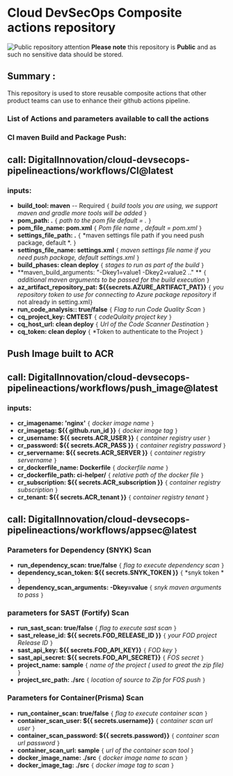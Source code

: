 # Cloud DevSecOps Composite actions repository
![Public repository attention](https://img.icons8.com/ios/32/000000/error--v1.png)
**Please note** this repository is **Public** and as such no sensitive data should be stored. 

## Summary :

This repository is used to store reusable composite actions that other product teams can use to enhance their github actions pipeline.

### List of Actions and parameters available to call the actions

### CI maven Build and Package Push:

## call:  DigitalInnovation/cloud-devsecops-pipelineactions/workflows/CI@latest

### inputs:
- **build\_tool: maven**  -- Required		`{` *build tools you are using, we support maven and gradle more tools will be added* `}`
- **pom\_path: .** 				 `{` *path to the pom file default = .* `}`
- **pom\_file\_name: pom.xml** `{` *Pom file name , default = pom.xml* `}`
- **settings\_file\_path: .** 	`{` *maven settings file path if you need push package, default *. `}`
- **settings\_file\_name: settings.xml** 	`{` *maven settings file name if you need push package, default settings.xml* `}`
- **build\_phases: clean deploy**  `{` *stages to run as part of the build* `}`
- **maven\_build\_arguments: "-Dkey1=value1 -Dkey2=value2 .." **  `{` *additional maven arguments to be passed for the build execution* `}`
- **az\_artifact\_repository\_pat: ${{secrets.AZURE\_ARTIFACT\_PAT}}** 	`{` *you repository token to use for connecting to Azure package repository* if not already in setting.xml`}`
- **run\_code\_analysis:: true/false**  `{` *Flag to run Code Quality Scan* `}`
- **cq_project_key: CMTEST**  `{` *codeQulaity project key* `}`
- **cq_host_url: clean deploy**  `{` *Url of the Code Scanner Destination* `}`
- **cq_token: clean deploy**  `{` *Token to authenticate to the Project `}`

## Push Image built to ACR

## call: DigitalInnovation/cloud-devsecops-pipelineactions/workflows/push\_image@latest

### inputs:
- **cr\_imagename: 'nginx'**  					`{` *docker image name* `}`
- **cr\_imagetag: ${{ github.run\_id }}** 		`{` *docker image tag* `}`
- **cr\_username: ${{ secrets.ACR\_USER }}** 		`{` *container registry user* `}`
- **cr\_password: ${{ secrets.ACR\_PASS }}** 		`{` *container registry password* `}`
- **cr\_servername: ${{ secrets.ACR\_SERVER }}** 	`{` *container registry servername* `}`
- **cr_dockerfile_name: Dockerfile** 	`{` *dockerfile name* `}`
- **cr_dockerfile_path: ci-helper/** 	`{` *relative path of the docker file* `}`
- **cr_subscription: ${{ secrets.ACR\_subscription }}** 	`{` *container registry subscription* `}`  
- **cr_tenant: ${{ secrets.ACR\_tenant }}** 	`{` *container registry tenant* `}`  

 

## call: DigitalInnovation/cloud-devsecops-pipelineactions/workflows/appsec@latest

### Parameters for Dependency (SNYK) Scan

- **run_dependency_scan: true/false** 	`{` *flag to execute dependency scan* `}`
- **dependency\_scan\_token: ${{ secrets.SNYK\_TOKEN }}** 	`{` *snyk token * `}`
- **dependency\_scan\_arguments: -Dkey=value** 	`{` *snyk maven arguments to pass* `}`

### parameters for SAST (Fortify) Scan

- **run_sast_scan: true/false** 	`{` *flag to execute sast scan* `}`
- **sast\_release\_id: ${{ secrets.FOD\_RELEASE\_ID }}** 	`{` *your FOD project Release ID* `}`
- **sast\_api\_key: ${{ secrets.FOD\_API\_KEY}}** 			`{` *FOD key* `}`
- **sast\_api\_secret: ${{ secrets.FOD\_API\_SECRET}}** 	`{` *FOS secret* `}`
- **project\_name: sample**  							`{` *name of the project ( used to great the zip file)* `}`
- **project\_src\_path: ./src** 						`{` *location of source to Zip for FOS push* `}`

### Parameters for Container(Prisma) Scan

- **run_container_scan: true/false** 	`{` *flag to execute container scan* `}`
- **container_scan_user: ${{ secrets.username}}** 			`{` *container scan url user* `}`
- **container_scan_password: ${{ secrets.password}}** 	`{` *container scan url password* `}`
- **container_scan_url: sample**  							`{` *url of the container scan tool* `}`
- **docker_image_name: ./src** 						`{` *docker image name to scan* `}`
- **docker_image_tag: ./src** 						`{` *docker image tag to scan* `}`


